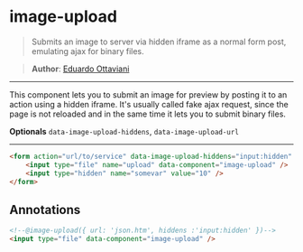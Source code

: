 # image-upload

>Submits an image to server via hidden iframe as a normal form post, emulating ajax for binary files.

>**Author**: [Eduardo Ottaviani](//github.com/Javiani)

---

This component lets you to submit an image for preview by posting it to an action using a hidden iframe. It's usually called fake ajax request, since the page is not reloaded and in the same time it lets you to submit binary files.


**Optionals**
`data-image-upload-hiddens`, `data-image-upload-url`

---

```html
<form action="url/to/service" data-image-upload-hiddens="input:hidden" data-image-upload-url="some/service/url">
    <input type="file" name="upload" data-component="image-upload" />
    <input type="hidden" name="somevar" value="10" />
</form>
```

## Annotations

```html
<!--@image-upload({ url: 'json.htm', hiddens :'input:hidden' })-->
<input type="file" data-component="image-upload" />
```
